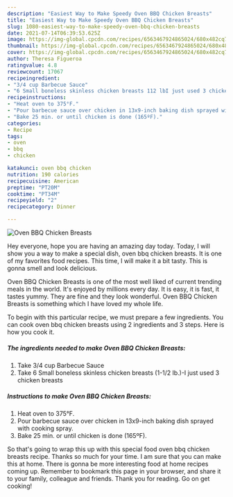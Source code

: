 ```yaml
---
description: "Easiest Way to Make Speedy Oven BBQ Chicken Breasts"
title: "Easiest Way to Make Speedy Oven BBQ Chicken Breasts"
slug: 1080-easiest-way-to-make-speedy-oven-bbq-chicken-breasts
date: 2021-07-14T06:39:53.625Z
image: https://img-global.cpcdn.com/recipes/6563467924865024/680x482cq70/oven-bbq-chicken-breasts-recipe-main-photo.jpg
thumbnail: https://img-global.cpcdn.com/recipes/6563467924865024/680x482cq70/oven-bbq-chicken-breasts-recipe-main-photo.jpg
cover: https://img-global.cpcdn.com/recipes/6563467924865024/680x482cq70/oven-bbq-chicken-breasts-recipe-main-photo.jpg
author: Theresa Figueroa
ratingvalue: 4.8
reviewcount: 17067
recipeingredient:
- "3/4 cup Barbecue Sauce"
- "6 Small boneless skinless chicken breasts 112 lbI just used 3 chicken breasts"
recipeinstructions:
- "Heat oven to 375°F."
- "Pour barbecue sauce over chicken in 13x9-inch baking dish sprayed with cooking spray."
- "Bake 25 min. or until chicken is done (165ºF)."
categories:
- Recipe
tags:
- oven
- bbq
- chicken

katakunci: oven bbq chicken 
nutrition: 190 calories
recipecuisine: American
preptime: "PT20M"
cooktime: "PT34M"
recipeyield: "2"
recipecategory: Dinner

---
```



![Oven BBQ Chicken Breasts](https://img-global.cpcdn.com/recipes/6563467924865024/680x482cq70/oven-bbq-chicken-breasts-recipe-main-photo.jpg)

Hey everyone, hope you are having an amazing day today. Today, I will show you a way to make a special dish, oven bbq chicken breasts. It is one of my favorites food recipes. This time, I will make it a bit tasty. This is gonna smell and look delicious.

Oven BBQ Chicken Breasts is one of the most well liked of current trending meals in the world. It's enjoyed by millions every day. It is easy, it is fast, it tastes yummy. They are fine and they look wonderful. Oven BBQ Chicken Breasts is something which I have loved my whole life.




To begin with this particular recipe, we must prepare a few ingredients. You can cook oven bbq chicken breasts using 2 ingredients and 3 steps. Here is how you cook it.

<!--inarticleads1-->

##### The ingredients needed to make Oven BBQ Chicken Breasts:

1. Take 3/4 cup Barbecue Sauce
1. Take 6 Small boneless skinless chicken breasts (1-1/2 lb.)-I just used 3 chicken breasts




<!--inarticleads2-->

##### Instructions to make Oven BBQ Chicken Breasts:

1. Heat oven to 375°F.
1. Pour barbecue sauce over chicken in 13x9-inch baking dish sprayed with cooking spray.
1. Bake 25 min. or until chicken is done (165ºF).




So that's going to wrap this up with this special food oven bbq chicken breasts recipe. Thanks so much for your time. I am sure that you can make this at home. There is gonna be more interesting food at home recipes coming up. Remember to bookmark this page in your browser, and share it to your family, colleague and friends. Thank you for reading. Go on get cooking!
